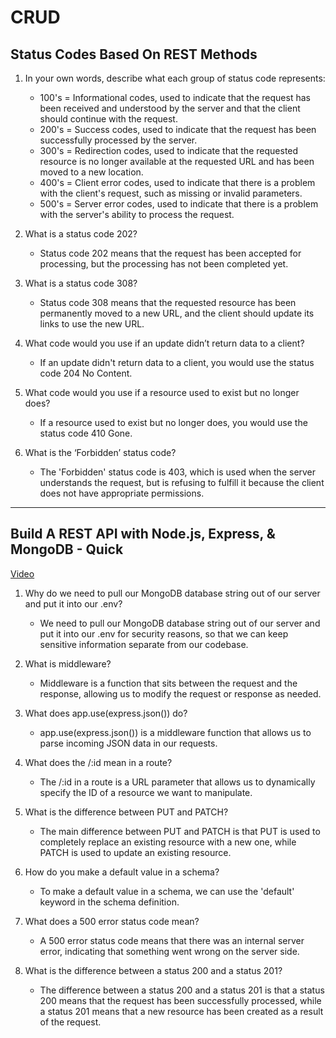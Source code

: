 # CRUD 

## Status Codes Based On REST Methods

1. In your own words, describe what each group of status code represents:
    - 100's = Informational codes, used to indicate that the request has been received and understood by the server and that the client should continue with the request.
    - 200's = Success codes, used to indicate that the request has been successfully processed by the server.
    - 300's = Redirection codes, used to indicate that the requested resource is no longer available at the requested URL and has been moved to a new location.
    - 400's = Client error codes, used to indicate that there is a problem with the client's request, such as missing or invalid parameters.
    - 500's = Server error codes, used to indicate that there is a problem with the server's ability to process the request.

2. What is a status code 202?
    - Status code 202 means that the request has been accepted for processing, but the processing has not been completed yet.

3. What is a status code 308?
    - Status code 308 means that the requested resource has been permanently moved to a new URL, and the client should update its links to use the new URL.

4. What code would you use if an update didn’t return data to a client?
    - If an update didn't return data to a client, you would use the status code 204 No Content.

5. What code would you use if a resource used to exist but no longer does?
    - If a resource used to exist but no longer does, you would use the status code 410 Gone.

6. What is the ‘Forbidden’ status code?
    - The 'Forbidden' status code is 403, which is used when the server understands the request, but is refusing to fulfill it because the client does not have appropriate permissions.

***

## Build A REST API with Node.js, Express, & MongoDB - Quick
[Video](https://www.youtube.com/channel/UCFbNIlppjAuEX4znoulh0Cw)

1. Why do we need to pull our MongoDB database string out of our server and put it into our .env?
    - We need to pull our MongoDB database string out of our server and put it into our .env for security reasons, so that we can keep sensitive information separate from our codebase.

2. What is middleware?
    - Middleware is a function that sits between the request and the response, allowing us to modify the request or response as needed.

3. What does app.use(express.json()) do?
    - app.use(express.json()) is a middleware function that allows us to parse incoming JSON data in our requests.

4. What does the /:id mean in a route?
    - The /:id in a route is a URL parameter that allows us to dynamically specify the ID of a resource we want to manipulate.

5. What is the difference between PUT and PATCH?
    - The main difference between PUT and PATCH is that PUT is used to completely replace an existing resource with a new one, while PATCH is used to update an existing resource.

6. How do you make a default value in a schema?
    - To make a default value in a schema, we can use the 'default' keyword in the schema definition.

7. What does a 500 error status code mean?
    - A 500 error status code means that there was an internal server error, indicating that something went wrong on the server side.

8. What is the difference between a status 200 and a status 201?
    - The difference between a status 200 and a status 201 is that a status 200 means that the request has been successfully processed, while a status 201 means that a new resource has been created as a result of the request.
